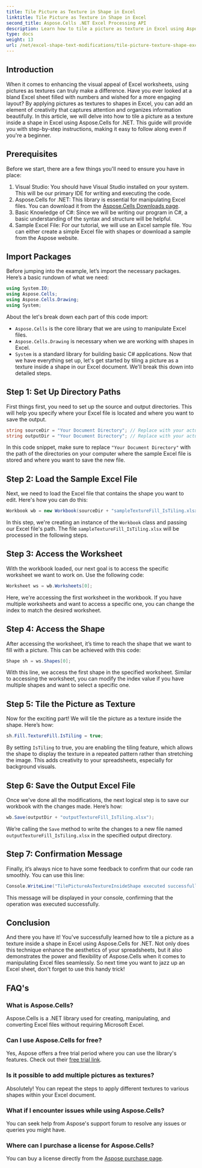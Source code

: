 ```yaml
---
title: Tile Picture as Texture in Shape in Excel
linktitle: Tile Picture as Texture in Shape in Excel
second_title: Aspose.Cells .NET Excel Processing API
description: Learn how to tile a picture as texture in Excel using Aspose.Cells for .NET with this easy-to-follow, step-by-step tutorial.
type: docs
weight: 13
url: /net/excel-shape-text-modifications/tile-picture-texture-shape-excel/
---
```

## Introduction
When it comes to enhancing the visual appeal of Excel worksheets, using pictures as textures can truly make a difference. Have you ever looked at a bland Excel sheet filled with numbers and wished for a more engaging layout? By applying pictures as textures to shapes in Excel, you can add an element of creativity that captures attention and organizes information beautifully. In this article, we will delve into how to tile a picture as a texture inside a shape in Excel using Aspose.Cells for .NET. This guide will provide you with step-by-step instructions, making it easy to follow along even if you're a beginner.
## Prerequisites
Before we start, there are a few things you'll need to ensure you have in place:
1. Visual Studio: You should have Visual Studio installed on your system. This will be our primary IDE for writing and executing the code.
2. Aspose.Cells for .NET: This library is essential for manipulating Excel files. You can download it from the [Aspose.Cells Downloads page](https://releases.aspose.com/cells/net/).
3. Basic Knowledge of C#: Since we will be writing our program in C#, a basic understanding of the syntax and structure will be helpful.
4. Sample Excel File: For our tutorial, we will use an Excel sample file. You can either create a simple Excel file with shapes or download a sample from the Aspose website.
## Import Packages
Before jumping into the example, let’s import the necessary packages. Here’s a basic rundown of what we need:
```csharp
using System.IO;
using Aspose.Cells;
using Aspose.Cells.Drawing;
using System;
```
About the let's break down each part of this code import:
- `Aspose.Cells` is the core library that we are using to manipulate Excel files.
- `Aspose.Cells.Drawing` is necessary when we are working with shapes in Excel.
- `System` is a standard library for building basic C# applications.
Now that we have everything set up, let's get started by tiling a picture as a texture inside a shape in our Excel document. We'll break this down into detailed steps.
## Step 1: Set Up Directory Paths
First things first, you need to set up the source and output directories. This will help you specify where your Excel file is located and where you want to save the output.
```csharp
string sourceDir = "Your Document Directory"; // Replace with your actual directory
string outputDir = "Your Document Directory"; // Replace with your actual directory
```
In this code snippet, make sure to replace `"Your Document Directory"` with the path of the directories on your computer where the sample Excel file is stored and where you want to save the new file.
## Step 2: Load the Sample Excel File
Next, we need to load the Excel file that contains the shape you want to edit. Here's how you can do this:
```csharp
Workbook wb = new Workbook(sourceDir + "sampleTextureFill_IsTiling.xlsx");
```
In this step, we're creating an instance of the `Workbook` class and passing our Excel file's path. The file `sampleTextureFill_IsTiling.xlsx` will be processed in the following steps.
## Step 3: Access the Worksheet
With the workbook loaded, our next goal is to access the specific worksheet we want to work on. Use the following code:
```csharp
Worksheet ws = wb.Worksheets[0];
```
Here, we're accessing the first worksheet in the workbook. If you have multiple worksheets and want to access a specific one, you can change the index to match the desired worksheet.
## Step 4: Access the Shape
After accessing the worksheet, it’s time to reach the shape that we want to fill with a picture. This can be achieved with this code:
```csharp
Shape sh = ws.Shapes[0];
```
With this line, we access the first shape in the specified worksheet. Similar to accessing the worksheet, you can modify the index value if you have multiple shapes and want to select a specific one.
## Step 5: Tile the Picture as Texture
Now for the exciting part! We will tile the picture as a texture inside the shape. Here’s how:
```csharp
sh.Fill.TextureFill.IsTiling = true;
```
By setting `IsTiling` to true, you are enabling the tiling feature, which allows the shape to display the texture in a repeated pattern rather than stretching the image. This adds creativity to your spreadsheets, especially for background visuals.
## Step 6: Save the Output Excel File
Once we've done all the modifications, the next logical step is to save our workbook with the changes made. Here’s how:
```csharp
wb.Save(outputDir + "outputTextureFill_IsTiling.xlsx");
```
We’re calling the `Save` method to write the changes to a new file named `outputTextureFill_IsTiling.xlsx` in the specified output directory.
## Step 7: Confirmation Message
Finally, it’s always nice to have some feedback to confirm that our code ran smoothly. You can use this line:
```csharp
Console.WriteLine("TilePictureAsTextureInsideShape executed successfully.\r\n");
```
This message will be displayed in your console, confirming that the operation was executed successfully.
## Conclusion
And there you have it! You've successfully learned how to tile a picture as a texture inside a shape in Excel using Aspose.Cells for .NET. Not only does this technique enhance the aesthetics of your spreadsheets, but it also demonstrates the power and flexibility of Aspose.Cells when it comes to manipulating Excel files seamlessly. So next time you want to jazz up an Excel sheet, don't forget to use this handy trick! 
## FAQ's
### What is Aspose.Cells?
Aspose.Cells is a .NET library used for creating, manipulating, and converting Excel files without requiring Microsoft Excel.
### Can I use Aspose.Cells for free?
Yes, Aspose offers a free trial period where you can use the library's features. Check out their [free trial link](https://releases.aspose.com/).
### Is it possible to add multiple pictures as textures?
Absolutely! You can repeat the steps to apply different textures to various shapes within your Excel document.
### What if I encounter issues while using Aspose.Cells?
You can seek help from Aspose's support forum to resolve any issues or queries you might have.
### Where can I purchase a license for Aspose.Cells?
You can buy a license directly from the [Aspose purchase page](https://purchase.aspose.com/buy).
